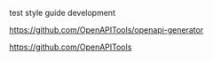 test style guide development

https://github.com/OpenAPITools/openapi-generator

https://github.com/OpenAPITools

